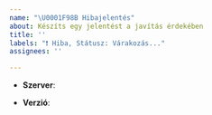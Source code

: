 ```yaml
---
name: "\U0001F98B Hibajelentés"
about: Készíts egy jelentést a javítás érdekében
title: ''
labels: "❗ Hiba, Státusz: Várakozás..."
assignees: ''

---
```


<!--- Kritikus (nem publikus) hibák jelentése: https://www.oldcrafters.net/kapcsolat/ -->

<!-- Melyik szerveren van a hiba? pl.: Survival -->
* **Szerver**: 
<!-- Milyen verzióval játszol a szerveren? pl.: 1.14.4 -->
* **Verzió**:
